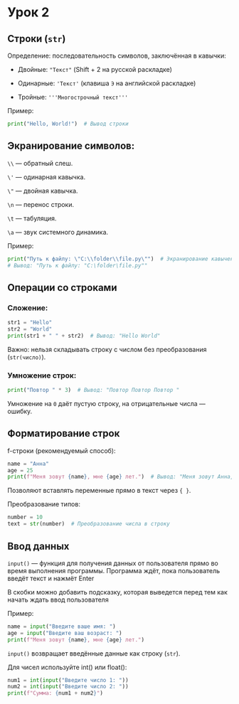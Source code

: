 # Урок 2

## Строки (`str`)
Определение: последовательность символов, заключённая в кавычки:

 - Двойные: `"Текст"` (Shift + 2 на русской раскладке)

 - Одинарные: `'Текст'` (клавиша `Э` на английской раскладке)

 - Тройные: `'''Многострочный текст'''`

Пример:
  ```python
  print("Hello, World!")  # Вывод строки
  ```

## Экранирование символов:

`\\` — обратный слеш.

`\'` — одинарная кавычка.

`\"` — двойная кавычка.

`\n` — перенос строки.

`\t` — табуляция.

`\a` — звук системного динамика.

Пример: 

```python
print("Путь к файлу: \"C:\\folder\\file.py\"")  # Экранирование кавычек и слешей
# Вывод: "Путь к файлу: "C:\folder\file.py""
```

## Операции со строками

### Сложение:
  ```python
  str1 = "Hello"
  str2 = "World"
  print(str1 + " " + str2)  # Вывод: "Hello World"
  ```
  Важно: нельзя складывать строку с числом без преобразования (`str(число)`).

### Умножение строк:
  ```python
  print("Повтор " * 3)  # Вывод: "Повтор Повтор Повтор "
  ```
  Умножение на `0` даёт пустую строку, на отрицательные числа — ошибку.


## Форматирование строк
f-строки (рекомендуемый способ):
  ```python
  name = "Анна"
  age = 25
  print(f"Меня зовут {name}, мне {age} лет.")  # Вывод: "Меня зовут Анна, мне 25 лет."
  ```
  Позволяют вставлять переменные прямо в текст через `{ }`.

Преобразование типов:
  ```python
  number = 10
  text = str(number)  # Преобразование числа в строку
  ```

## Ввод данных 

`input()` — функция для получения данных от пользователя прямо во время выполнения программы. Программа ждёт, пока пользователь введёт текст и нажмёт Enter

В скобки можно добавить подсказку, которая выведется перед тем как начать ждать ввод пользователя

Пример:
```python
name = input("Введите ваше имя: ")
age = input("Введите ваш возраст: ")
print(f"Меня зовут {name}, мне {age} лет.")
```

`input()` возвращает введённые данные как строку (`str`).

Для чисел используйте int() или float():

```python
num1 = int(input("Введите число 1: "))
num2 = int(input("Введите число 2: "))
print(f"Сумма: {num1 + num2}")
```